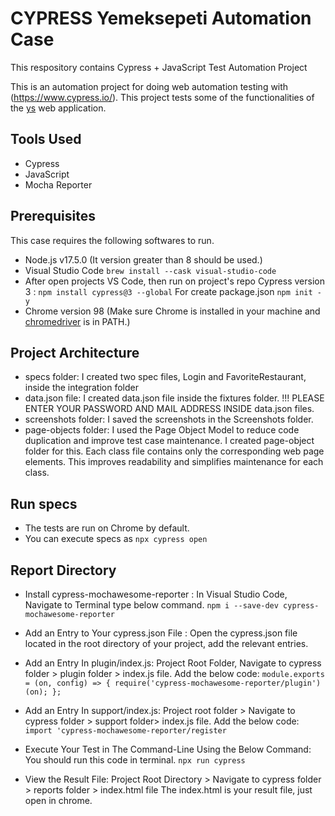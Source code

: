 # CYPRESS Yemeksepeti Automation Case
This respository contains Cypress + JavaScript Test Automation Project

This is an automation project for doing web automation testing with (https://www.cypress.io/). This project tests some of the functionalities of the [ys](https://www.yemeksepeti.com) web application.

## Tools Used
* Cypress
* JavaScript
* Mocha Reporter

## Prerequisites
This case requires the following softwares to run.
* Node.js v17.5.0 (It version greater than 8 should be used.)
* Visual Studio Code `brew install --cask visual-studio-code`
* After open projects VS Code, then run on project's repo
  Cypress version 3 : `npm install cypress@3 --global`
  For create package.json `npm init -y`
* Chrome version 98 (Make sure Chrome is installed in your machine and [chromedriver](https://sites.google.com/a/chromium.org/chromedriver/) is in PATH.)

## Project Architecture
* specs folder: I created two spec files, Login and FavoriteRestaurant, inside the integration folder
* data.json file: I created data.json file inside the fixtures folder. 
!!! PLEASE ENTER YOUR PASSWORD AND MAIL ADDRESS INSIDE data.json files.
* screenshots folder: I saved the screenshots in the Screenshots folder.
* page-objects folder: I used the Page Object Model to reduce code duplication and improve test case maintenance. I created page-object folder for this. Each class file contains only the corresponding web page elements. This improves readability and simplifies maintenance for each class.

## Run specs
* The tests are run on Chrome by default.
* You can execute specs as `npx cypress open`

## Report Directory
  * Install cypress-mochawesome-reporter : 
  In Visual Studio Code, Navigate to Terminal type below command. 
  `npm i --save-dev cypress-mochawesome-reporter`

  * Add an Entry to Your cypress.json File : 
  Open the cypress.json file located in the root directory of your project, add the relevant entries.

  * Add an Entry In plugin/index.js:
  Project Root Folder, Navigate to cypress folder > plugin folder > index.js file. Add the below code: 
    `module.exports = (on, config) => {
      require('cypress-mochawesome-reporter/plugin')(on);
    };`

  * Add an Entry In support/index.js:
  Project root folder > Navigate to cypress folder > support folder> index.js file. Add the below code:
  `import 'cypress-mochawesome-reporter/register`

  * Execute Your Test in The Command-Line Using the Below Command:
  You should run this code in terminal.
  `npx run cypress`
    
  * View the Result File:
  Project Root Directory > Navigate to cypress folder > reports folder > index.html file The index.html is your result file, just open in chrome.